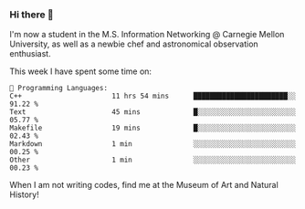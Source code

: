 ### Hi there 👋

I'm now a student in the M.S. Information Networking @ Carnegie Mellon University, as well as a newbie chef and astronomical observation enthusiast. 



<!--START_SECTION:waka-->
This week I have spent some time on: 

```text
💬 Programming Languages: 
C++                      11 hrs 54 mins      ███████████████████████░░   91.22 % 
Text                     45 mins             █░░░░░░░░░░░░░░░░░░░░░░░░   05.77 % 
Makefile                 19 mins             █░░░░░░░░░░░░░░░░░░░░░░░░   02.43 % 
Markdown                 1 min               ░░░░░░░░░░░░░░░░░░░░░░░░░   00.25 % 
Other                    1 min               ░░░░░░░░░░░░░░░░░░░░░░░░░   00.23 % 
```


<!--END_SECTION:waka-->

When I am not writing codes, find me at the Museum of Art and Natural History!
